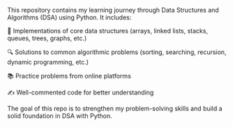 This repository contains my learning journey through Data Structures and Algorithms (DSA) using Python. It includes:

🧠 Implementations of core data structures (arrays, linked lists, stacks, queues, trees, graphs, etc.)

🔍 Solutions to common algorithmic problems (sorting, searching, recursion, dynamic programming, etc.)

📚 Practice problems from online platforms

✍️ Well-commented code for better understanding

The goal of this repo is to strengthen my problem-solving skills and build a solid foundation in DSA with Python.
